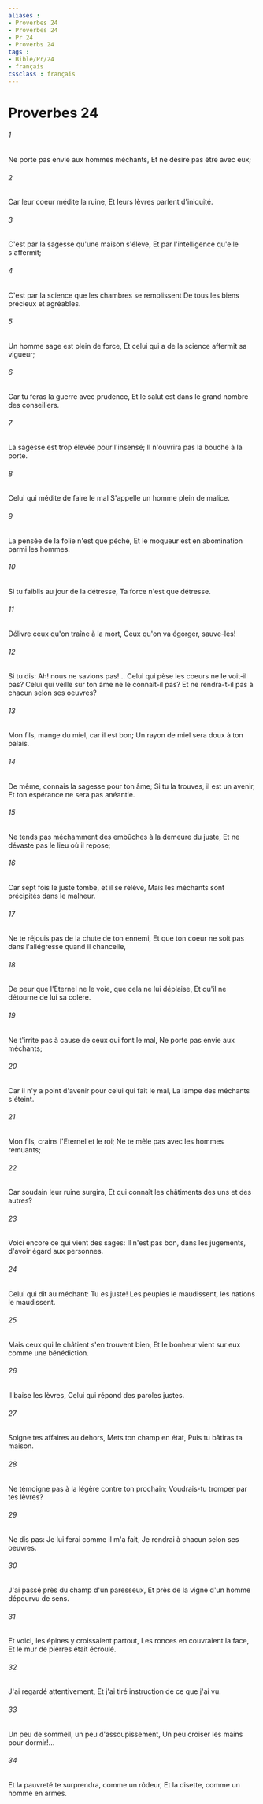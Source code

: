 ```yaml
---
aliases : 
- Proverbes 24
- Proverbes 24
- Pr 24
- Proverbs 24
tags : 
- Bible/Pr/24
- français
cssclass : français
---
```


# Proverbes 24

###### 1
Ne porte pas envie aux hommes méchants, Et ne désire pas être avec eux;
###### 2
Car leur coeur médite la ruine, Et leurs lèvres parlent d'iniquité.
###### 3
C'est par la sagesse qu'une maison s'élève, Et par l'intelligence qu'elle s'affermit;
###### 4
C'est par la science que les chambres se remplissent De tous les biens précieux et agréables.
###### 5
Un homme sage est plein de force, Et celui qui a de la science affermit sa vigueur;
###### 6
Car tu feras la guerre avec prudence, Et le salut est dans le grand nombre des conseillers.
###### 7
La sagesse est trop élevée pour l'insensé; Il n'ouvrira pas la bouche à la porte.
###### 8
Celui qui médite de faire le mal S'appelle un homme plein de malice.
###### 9
La pensée de la folie n'est que péché, Et le moqueur est en abomination parmi les hommes.
###### 10
Si tu faiblis au jour de la détresse, Ta force n'est que détresse.
###### 11
Délivre ceux qu'on traîne à la mort, Ceux qu'on va égorger, sauve-les!
###### 12
Si tu dis: Ah! nous ne savions pas!... Celui qui pèse les coeurs ne le voit-il pas? Celui qui veille sur ton âme ne le connaît-il pas? Et ne rendra-t-il pas à chacun selon ses oeuvres?
###### 13
Mon fils, mange du miel, car il est bon; Un rayon de miel sera doux à ton palais.
###### 14
De même, connais la sagesse pour ton âme; Si tu la trouves, il est un avenir, Et ton espérance ne sera pas anéantie.
###### 15
Ne tends pas méchamment des embûches à la demeure du juste, Et ne dévaste pas le lieu où il repose;
###### 16
Car sept fois le juste tombe, et il se relève, Mais les méchants sont précipités dans le malheur.
###### 17
Ne te réjouis pas de la chute de ton ennemi, Et que ton coeur ne soit pas dans l'allégresse quand il chancelle,
###### 18
De peur que l'Eternel ne le voie, que cela ne lui déplaise, Et qu'il ne détourne de lui sa colère.
###### 19
Ne t'irrite pas à cause de ceux qui font le mal, Ne porte pas envie aux méchants;
###### 20
Car il n'y a point d'avenir pour celui qui fait le mal, La lampe des méchants s'éteint.
###### 21
Mon fils, crains l'Eternel et le roi; Ne te mêle pas avec les hommes remuants;
###### 22
Car soudain leur ruine surgira, Et qui connaît les châtiments des uns et des autres?
###### 23
Voici encore ce qui vient des sages: Il n'est pas bon, dans les jugements, d'avoir égard aux personnes.
###### 24
Celui qui dit au méchant: Tu es juste! Les peuples le maudissent, les nations le maudissent.
###### 25
Mais ceux qui le châtient s'en trouvent bien, Et le bonheur vient sur eux comme une bénédiction.
###### 26
Il baise les lèvres, Celui qui répond des paroles justes.
###### 27
Soigne tes affaires au dehors, Mets ton champ en état, Puis tu bâtiras ta maison.
###### 28
Ne témoigne pas à la légère contre ton prochain; Voudrais-tu tromper par tes lèvres?
###### 29
Ne dis pas: Je lui ferai comme il m'a fait, Je rendrai à chacun selon ses oeuvres.
###### 30
J'ai passé près du champ d'un paresseux, Et près de la vigne d'un homme dépourvu de sens.
###### 31
Et voici, les épines y croissaient partout, Les ronces en couvraient la face, Et le mur de pierres était écroulé.
###### 32
J'ai regardé attentivement, Et j'ai tiré instruction de ce que j'ai vu.
###### 33
Un peu de sommeil, un peu d'assoupissement, Un peu croiser les mains pour dormir!...
###### 34
Et la pauvreté te surprendra, comme un rôdeur, Et la disette, comme un homme en armes.
